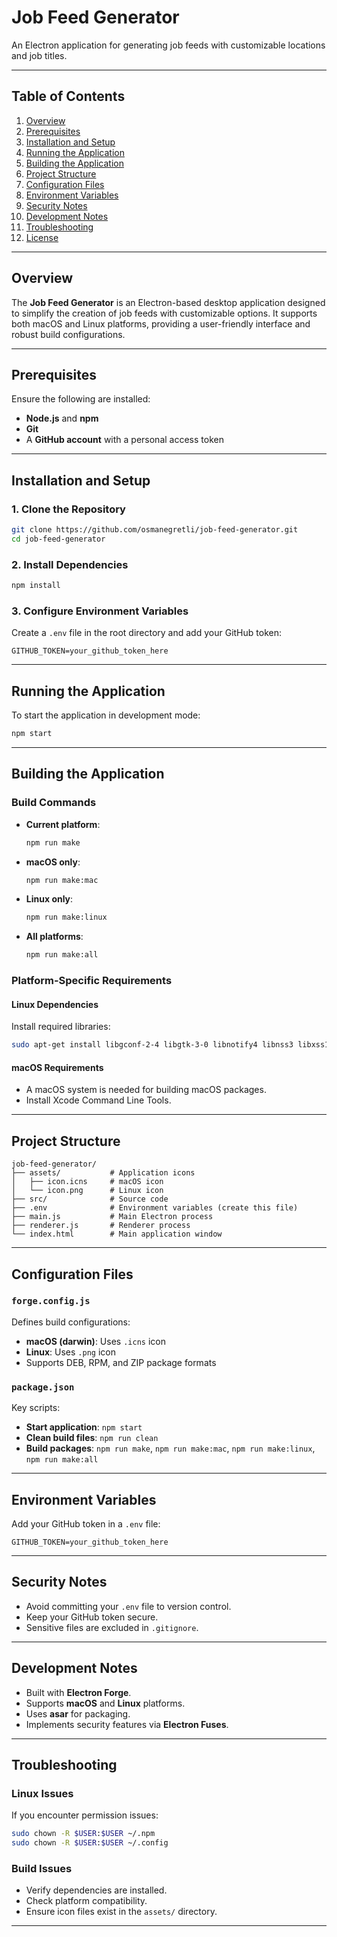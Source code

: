 # Job Feed Generator

An Electron application for generating job feeds with customizable locations and job titles.

---

## Table of Contents
1. [Overview](#overview)
2. [Prerequisites](#prerequisites)
3. [Installation and Setup](#installation-and-setup)
4. [Running the Application](#running-the-application)
5. [Building the Application](#building-the-application)
6. [Project Structure](#project-structure)
7. [Configuration Files](#configuration-files)
8. [Environment Variables](#environment-variables)
9. [Security Notes](#security-notes)
10. [Development Notes](#development-notes)
11. [Troubleshooting](#troubleshooting)
12. [License](#license)

---

## Overview
The **Job Feed Generator** is an Electron-based desktop application designed to simplify the creation of job feeds with customizable options. It supports both macOS and Linux platforms, providing a user-friendly interface and robust build configurations.

---

## Prerequisites
Ensure the following are installed:
- **Node.js** and **npm**
- **Git**
- A **GitHub account** with a personal access token

---

## Installation and Setup

### 1. Clone the Repository
```bash
git clone https://github.com/osmanegretli/job-feed-generator.git
cd job-feed-generator
```

### 2. Install Dependencies
```bash
npm install
```

### 3. Configure Environment Variables
Create a `.env` file in the root directory and add your GitHub token:
```plaintext
GITHUB_TOKEN=your_github_token_here
```

---

## Running the Application
To start the application in development mode:
```bash
npm start
```

---

## Building the Application

### Build Commands
- **Current platform**: 
  ```bash
  npm run make
  ```
- **macOS only**: 
  ```bash
  npm run make:mac
  ```
- **Linux only**: 
  ```bash
  npm run make:linux
  ```
- **All platforms**: 
  ```bash
  npm run make:all
  ```

### Platform-Specific Requirements

#### Linux Dependencies
Install required libraries:
```bash
sudo apt-get install libgconf-2-4 libgtk-3-0 libnotify4 libnss3 libxss1 libxtst6 xdg-utils
```

#### macOS Requirements
- A macOS system is needed for building macOS packages.
- Install Xcode Command Line Tools.

---

## Project Structure
```plaintext
job-feed-generator/
├── assets/           # Application icons
│   ├── icon.icns     # macOS icon
│   └── icon.png      # Linux icon
├── src/              # Source code
├── .env              # Environment variables (create this file)
├── main.js           # Main Electron process
├── renderer.js       # Renderer process
└── index.html        # Main application window
```

---

## Configuration Files

### `forge.config.js`
Defines build configurations:
- **macOS (darwin)**: Uses `.icns` icon
- **Linux**: Uses `.png` icon
- Supports DEB, RPM, and ZIP package formats

### `package.json`
Key scripts:
- **Start application**: `npm start`
- **Clean build files**: `npm run clean`
- **Build packages**: `npm run make`, `npm run make:mac`, `npm run make:linux`, `npm run make:all`

---

## Environment Variables
Add your GitHub token in a `.env` file:
```plaintext
GITHUB_TOKEN=your_github_token_here
```

---

## Security Notes
- Avoid committing your `.env` file to version control.
- Keep your GitHub token secure.
- Sensitive files are excluded in `.gitignore`.

---

## Development Notes
- Built with **Electron Forge**.
- Supports **macOS** and **Linux** platforms.
- Uses **asar** for packaging.
- Implements security features via **Electron Fuses**.

---

## Troubleshooting

### Linux Issues
If you encounter permission issues:
```bash
sudo chown -R $USER:$USER ~/.npm
sudo chown -R $USER:$USER ~/.config
```

### Build Issues
- Verify dependencies are installed.
- Check platform compatibility.
- Ensure icon files exist in the `assets/` directory.

---
